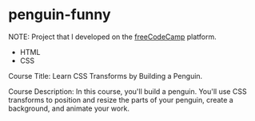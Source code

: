 # penguin-funny

NOTE: Project that I developed on the [freeCodeCamp](https://www.freecodecamp.org/demetrius7) platform.

- HTML
- CSS

Course Title: Learn CSS Transforms by Building a Penguin.

Course Description: In this course, you'll build a penguin. You'll use CSS transforms to position and resize the parts of your penguin, create a background, and animate your work.





